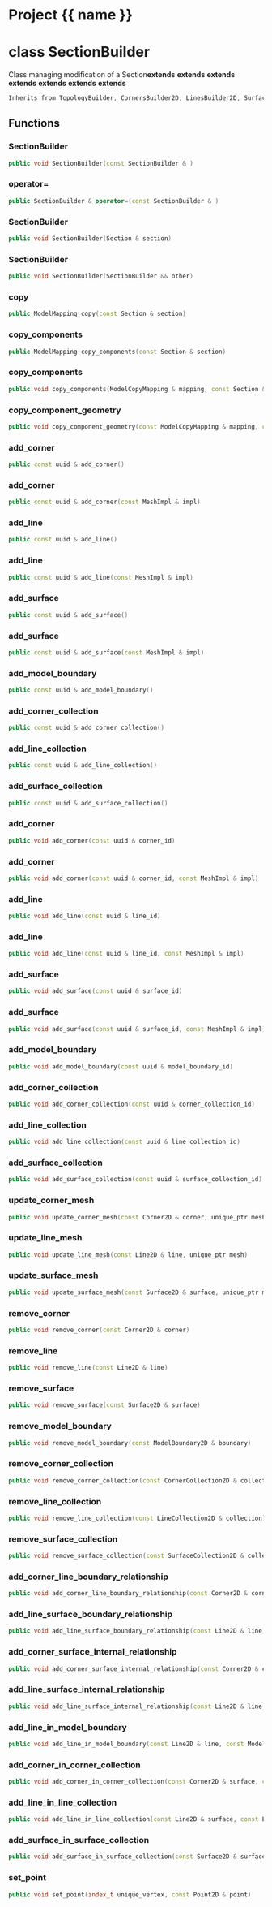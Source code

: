 <script setup>
import {useRoute} from 'vitepress'
const {path} = useRoute()
const tokens = path.split('/')
const words = tokens[2].split('-');
for (let i = 0; i < words.length; i++) {
    words[i] = words[i].charAt(0).toUpperCase() + words[i].slice(1);
    words[i] = words[i].replace('geode', 'Geode')
}
const name = words.join('-');
</script>
# Project {{ name }}

# class SectionBuilder


 Class managing modification of a Section**extends** **extends** **extends** **extends** **extends** **extends** **extends** 



```cpp
Inherits from TopologyBuilder, CornersBuilder2D, LinesBuilder2D, SurfacesBuilder2D, ModelBoundariesBuilder2D, CornerCollectionsBuilder2D, LineCollectionsBuilder2D, SurfaceCollectionsBuilder2D, IdentifierBuilder
```



## Functions

### SectionBuilder

```cpp
public void SectionBuilder(const SectionBuilder & )
```


### operator=

```cpp
public SectionBuilder & operator=(const SectionBuilder & )
```


### SectionBuilder

```cpp
public void SectionBuilder(Section & section)
```


### SectionBuilder

```cpp
public void SectionBuilder(SectionBuilder && other)
```


### copy

```cpp
public ModelMapping copy(const Section & section)
```


### copy_components

```cpp
public ModelMapping copy_components(const Section & section)
```


### copy_components

```cpp
public void copy_components(ModelCopyMapping & mapping, const Section & section)
```


### copy_component_geometry

```cpp
public void copy_component_geometry(const ModelCopyMapping & mapping, const Section & section)
```


### add_corner

```cpp
public const uuid & add_corner()
```


### add_corner

```cpp
public const uuid & add_corner(const MeshImpl & impl)
```


### add_line

```cpp
public const uuid & add_line()
```


### add_line

```cpp
public const uuid & add_line(const MeshImpl & impl)
```


### add_surface

```cpp
public const uuid & add_surface()
```


### add_surface

```cpp
public const uuid & add_surface(const MeshImpl & impl)
```


### add_model_boundary

```cpp
public const uuid & add_model_boundary()
```


### add_corner_collection

```cpp
public const uuid & add_corner_collection()
```


### add_line_collection

```cpp
public const uuid & add_line_collection()
```


### add_surface_collection

```cpp
public const uuid & add_surface_collection()
```


### add_corner

```cpp
public void add_corner(const uuid & corner_id)
```


### add_corner

```cpp
public void add_corner(const uuid & corner_id, const MeshImpl & impl)
```


### add_line

```cpp
public void add_line(const uuid & line_id)
```


### add_line

```cpp
public void add_line(const uuid & line_id, const MeshImpl & impl)
```


### add_surface

```cpp
public void add_surface(const uuid & surface_id)
```


### add_surface

```cpp
public void add_surface(const uuid & surface_id, const MeshImpl & impl)
```


### add_model_boundary

```cpp
public void add_model_boundary(const uuid & model_boundary_id)
```


### add_corner_collection

```cpp
public void add_corner_collection(const uuid & corner_collection_id)
```


### add_line_collection

```cpp
public void add_line_collection(const uuid & line_collection_id)
```


### add_surface_collection

```cpp
public void add_surface_collection(const uuid & surface_collection_id)
```


### update_corner_mesh

```cpp
public void update_corner_mesh(const Corner2D & corner, unique_ptr mesh)
```


### update_line_mesh

```cpp
public void update_line_mesh(const Line2D & line, unique_ptr mesh)
```


### update_surface_mesh

```cpp
public void update_surface_mesh(const Surface2D & surface, unique_ptr mesh)
```


### remove_corner

```cpp
public void remove_corner(const Corner2D & corner)
```


### remove_line

```cpp
public void remove_line(const Line2D & line)
```


### remove_surface

```cpp
public void remove_surface(const Surface2D & surface)
```


### remove_model_boundary

```cpp
public void remove_model_boundary(const ModelBoundary2D & boundary)
```


### remove_corner_collection

```cpp
public void remove_corner_collection(const CornerCollection2D & collection)
```


### remove_line_collection

```cpp
public void remove_line_collection(const LineCollection2D & collection)
```


### remove_surface_collection

```cpp
public void remove_surface_collection(const SurfaceCollection2D & collection)
```


### add_corner_line_boundary_relationship

```cpp
public void add_corner_line_boundary_relationship(const Corner2D & corner, const Line2D & line)
```


### add_line_surface_boundary_relationship

```cpp
public void add_line_surface_boundary_relationship(const Line2D & line, const Surface2D & surface)
```


### add_corner_surface_internal_relationship

```cpp
public void add_corner_surface_internal_relationship(const Corner2D & corner, const Surface2D & surface)
```


### add_line_surface_internal_relationship

```cpp
public void add_line_surface_internal_relationship(const Line2D & line, const Surface2D & surface)
```


### add_line_in_model_boundary

```cpp
public void add_line_in_model_boundary(const Line2D & line, const ModelBoundary2D & boundary)
```


### add_corner_in_corner_collection

```cpp
public void add_corner_in_corner_collection(const Corner2D & surface, const CornerCollection2D & collection)
```


### add_line_in_line_collection

```cpp
public void add_line_in_line_collection(const Line2D & surface, const LineCollection2D & collection)
```


### add_surface_in_surface_collection

```cpp
public void add_surface_in_surface_collection(const Surface2D & surface, const SurfaceCollection2D & collection)
```


### set_point

```cpp
public void set_point(index_t unique_vertex, const Point2D & point)
```




